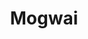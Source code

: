 ---
title: "Mogwai"
summary: "Scottish 'post-rock' band formed in Glasgow in 1995 by Stuart Braithwaite , Dominic Aitchison and Martin Bulloch . John Cummings soon joined in as an additional guitarist. Brendan O'Hare , joined the band temporarily in 1997 and helped make their debut LP *Young Team*. O'Hare left the band at the end of 1997. After touring with the band in the summer of 1998, the multi-instrumentalist Barry Burns was asked to join Mogwai as a full-time member."
image: "mogwai.jpg"
---